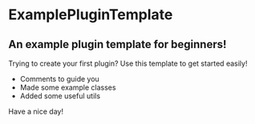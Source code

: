 # ExamplePluginTemplate
An example plugin template for beginners!
-----------------------------------------------------
Trying to create your first plugin? Use this template to get started easily!

- Comments to guide you
- Made some example classes
- Added some useful utils

Have a nice day!
